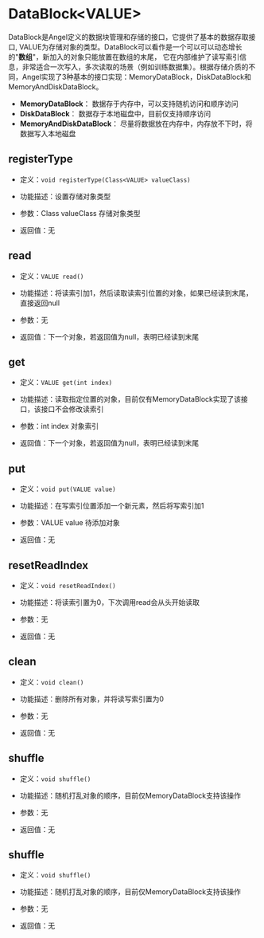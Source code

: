 # DataBlock\<VALUE>

DataBlock是Angel定义的数据块管理和存储的接口，它提供了基本的数据存取接口, VALUE为存储对象的类型。DataBlock可以看作是一个可以可以动态增长的"**数组**"，新加入的对象只能放置在数组的末尾， 它在内部维护了读写索引信息，非常适合一次写入，多次读取的场景（例如训练数据集）。根据存储介质的不同，Angel实现了3种基本的接口实现：MemoryDataBlock，DiskDataBlock和MemoryAndDiskDataBlock。

 - **MemoryDataBlock**： 数据存于内存中，可以支持随机访问和顺序访问
 - **DiskDataBlock**： 数据存于本地磁盘中，目前仅支持顺序访问
 - **MemoryAndDiskDataBlock**： 尽量将数据放在内存中，内存放不下时，将数据写入本地磁盘

## registerType
- 定义：```void registerType(Class<VALUE> valueClass)```


- 功能描述：设置存储对象类型


- 参数：Class<VALUE> valueClass 存储对象类型


- 返回值：无

## read
- 定义：```VALUE read()```


- 功能描述：将读索引加1，然后读取读索引位置的对象，如果已经读到末尾，直接返回null


- 参数：无


- 返回值：下一个对象，若返回值为null，表明已经读到末尾

## get
- 定义：```VALUE get(int index)```


- 功能描述：读取指定位置的对象，目前仅有MemoryDataBlock实现了该接口，该接口不会修改读索引


- 参数：int index 对象索引


- 返回值：下一个对象，若返回值为null，表明已经读到末尾

## put
- 定义：```void put(VALUE value)```


- 功能描述：在写索引位置添加一个新元素，然后将写索引加1


- 参数：VALUE value 待添加对象


- 返回值：无

## resetReadIndex
- 定义：```void resetReadIndex()```


- 功能描述：将读索引置为0，下次调用read会从头开始读取


- 参数：无


- 返回值：无

## clean
- 定义：```void clean()```


- 功能描述：删除所有对象，并将读写索引置为0


- 参数：无


- 返回值：无

## shuffle
- 定义：```void shuffle()```


- 功能描述：随机打乱对象的顺序，目前仅MemoryDataBlock支持该操作


- 参数：无


- 返回值：无

## shuffle
- 定义：```void shuffle()```


- 功能描述：随机打乱对象的顺序，目前仅MemoryDataBlock支持该操作


- 参数：无


- 返回值：无